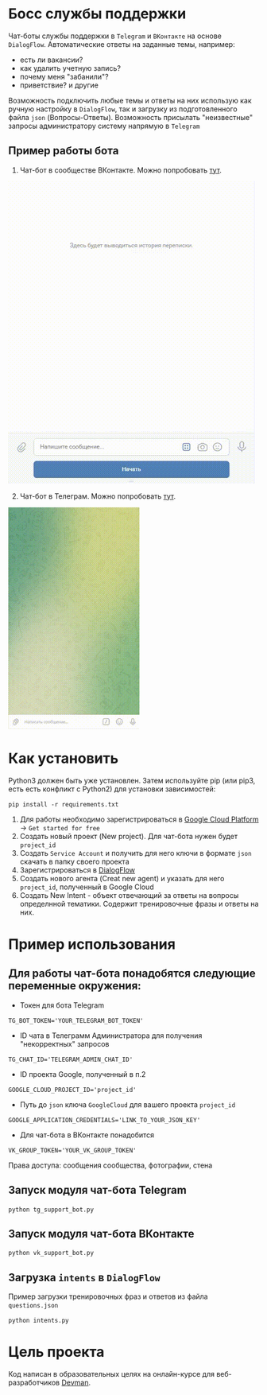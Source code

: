 # Босc службы поддержки
Чат-боты службы поддержки в `Telegram` и `ВКонтакте` на основе `DialogFlow`.
Автоматические ответы на заданные темы, например:
- есть ли вакансии?
- как удалить учетную запись?
- почему меня "забанили"?
- приветствие?
и другие

Возможность подключить любые темы и ответы на них использую как ручную настройку в `DialogFlow`, 
так и загрузку из подготовленного файла `json` (Вопросы-Ответы).
Возможность присылать "неизвестные" запросы администратору систему напрямую в `Telegram`

## Пример работы бота

1. Чат-бот в сообществе ВКонтакте. Можно попробовать [тут](https://vk.com/im?sel=-194825636).

![Чат-бот в сообществе ВКонтакте](https://github.com/kruser66/support-bot/blob/main/example/vk_bot_example.gif)

2. Чат-бот в Телеграм. Можно попробовать [тут](https://t.me/kruser_support_bot).

![Чат-бот в Телеграм](https://github.com/kruser66/support-bot/blob/main/example/tg_bot_example.gif)

# Как установить

Python3 должен быть уже установлен. Затем используйте pip (или pip3, есть есть конфликт с Python2) для установки зависимостей:

```
pip install -r requirements.txt
```
1. Для работы необходимо зарегистрироваться в [Google Cloud Platform](https://cloud.google.com/) -> `Get started for free`
2. Создать новый проект (New project). Для чат-бота нужен будет `project_id`
3. Создать `Service Account` и получить для него ключи в формате `json` скачать в папку своего проекта
4. Зарегистрироваться в [DialogFlow](https://dialogflow.cloud.google.com/)
5. Создать нового агента (Creat new agent) и указать для него `project_id`, полученный в Google Cloud
6. Создать New Intent - объект отвечающий за ответы на вопросы определнной тематики. Содержит тренировочные фразы и ответы на них. 


# Пример использования

## Для работы чат-бота понадобятся следующие переменные окружения:
- Токен для бота Telegram

```
TG_BOT_TOKEN='YOUR_TELEGRAM_BOT_TOKEN'
```

- ID чата в Телеграмм Администратора для получения "некорректных" запросов

```
TG_CHAT_ID='TELEGRAM_ADMIN_CHAT_ID'
```

- ID проекта Google, полученный в п.2

```
GOOGLE_CLOUD_PROJECT_ID='project_id'
```

- Путь до `json` ключа `GoogleCloud` для вашего проекта `project_id` 

```
GOOGLE_APPLICATION_CREDENTIALS='LINK_TO_YOUR_JSON_KEY'
```

- Для чат-бота в ВКонтакте понадобится

```
VK_GROUP_TOKEN='YOUR_VK_GROUP_TOKEN'
```

Права доступа: сообщения сообщества, фотографии, стена


## Запуск модуля чат-бота Telegram

```
python tg_support_bot.py
```

## Запуск модуля чат-бота ВКонтакте

```
python vk_support_bot.py
```

## Загрузка `intents` в `DialogFlow`

Пример загрузки тренировочных фраз и ответов из файла `questions.json`
```
python intents.py
```

# Цель проекта

Код написан в образовательных целях на онлайн-курсе для веб-разработчиков [Devman](dvmn.org).
